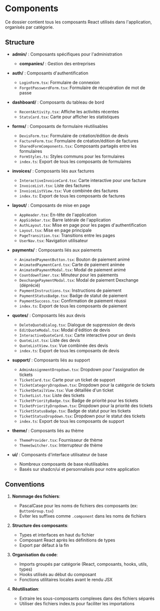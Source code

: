 # Components

Ce dossier contient tous les composants React utilisés dans l'application, organisés par catégorie.

## Structure

- **admin/** : Composants spécifiques pour l'administration
  - **companies/** : Gestion des entreprises

- **auth/** : Composants d'authentification
  - `LoginForm.tsx`: Formulaire de connexion
  - `ForgotPasswordForm.tsx`: Formulaire de récupération de mot de passe

- **dashboard/** : Composants du tableau de bord
  - `RecentActivity.tsx`: Affiche les activités récentes
  - `StatsCard.tsx`: Carte pour afficher les statistiques

- **forms/** : Composants de formulaire réutilisables
  - `DevisForm.tsx`: Formulaire de création/édition de devis
  - `FactureForm.tsx`: Formulaire de création/édition de factures
  - `SharedFormComponents.tsx`: Composants partagés entre les formulaires
  - `FormStyles.ts`: Styles communs pour les formulaires
  - `index.ts`: Export de tous les composants de formulaires

- **invoices/** : Composants liés aux factures
  - `InteractiveInvoiceCard.tsx`: Carte interactive pour une facture
  - `InvoiceList.tsx`: Liste des factures
  - `InvoiceListView.tsx`: Vue combinée des factures
  - `index.ts`: Export de tous les composants de factures

- **layout/** : Composants de mise en page
  - `AppHeader.tsx`: En-tête de l'application
  - `AppSidebar.tsx`: Barre latérale de l'application
  - `AuthLayout.tsx`: Mise en page pour les pages d'authentification
  - `Layout.tsx`: Mise en page principale
  - `PageTransition.tsx`: Transitions entre les pages
  - `UserNav.tsx`: Navigation utilisateur

- **payments/** : Composants liés aux paiements
  - `AnimatedPaymentButton.tsx`: Bouton de paiement animé
  - `AnimatedPaymentCard.tsx`: Carte de paiement animée
  - `AnimatedPaymentModal.tsx`: Modal de paiement animé
  - `CountdownTimer.tsx`: Minuteur pour les paiements
  - `DexchangePaymentModal.tsx`: Modal de paiement Dexchange (déprécié)
  - `PaymentInstructions.tsx`: Instructions de paiement
  - `PaymentStatusBadge.tsx`: Badge de statut de paiement
  - `PaymentSuccess.tsx`: Confirmation de paiement réussi
  - `index.ts`: Export de tous les composants de paiement

- **quotes/** : Composants liés aux devis
  - `DeleteQuoteDialog.tsx`: Dialogue de suppression de devis
  - `EditQuoteModal.tsx`: Modal d'édition de devis
  - `InteractiveQuoteCard.tsx`: Carte interactive pour un devis
  - `QuoteList.tsx`: Liste des devis
  - `QuoteListView.tsx`: Vue combinée des devis
  - `index.ts`: Export de tous les composants de devis

- **support/** : Composants liés au support
  - `AdminAssignmentDropdown.tsx`: Dropdown pour l'assignation de tickets
  - `TicketCard.tsx`: Carte pour un ticket de support
  - `TicketCategoryDropdown.tsx`: Dropdown pour la catégorie de tickets
  - `TicketDetailView.tsx`: Vue détaillée d'un ticket
  - `TicketList.tsx`: Liste des tickets
  - `TicketPriorityBadge.tsx`: Badge de priorité pour les tickets
  - `TicketPriorityDropdown.tsx`: Dropdown pour la priorité des tickets
  - `TicketStatusBadge.tsx`: Badge de statut pour les tickets
  - `TicketStatusDropdown.tsx`: Dropdown pour le statut des tickets
  - `index.ts`: Export de tous les composants de support

- **theme/** : Composants liés au thème
  - `ThemeProvider.tsx`: Fournisseur de thème
  - `ThemeSwitcher.tsx`: Interrupteur de thème

- **ui/** : Composants d'interface utilisateur de base
  - Nombreux composants de base réutilisables
  - Basés sur shadcn/ui et personnalisés pour notre application

## Conventions

1. **Nommage des fichiers**:
   - PascalCase pour les noms de fichiers des composants (ex: `ButtonGroup.tsx`)
   - Éviter les suffixes comme `.component` dans les noms de fichiers

2. **Structure des composants**:
   - Types et interfaces en haut du fichier
   - Composant React après les définitions de types
   - Export par défaut à la fin

3. **Organisation du code**:
   - Imports groupés par catégorie (React, composants, hooks, utils, types)
   - Hooks utilisés au début du composant
   - Fonctions utilitaires locales avant le rendu JSX

4. **Réutilisation**:
   - Extraire les sous-composants complexes dans des fichiers séparés
   - Utiliser des fichiers index.ts pour faciliter les importations
